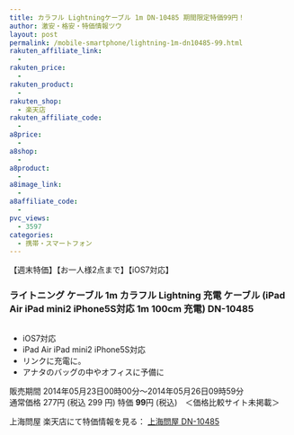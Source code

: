 ```yaml
---
title: カラフル Lightningケーブル 1m DN-10485 期間限定特価99円！
author: 激安・格安・特価情報ツウ
layout: post
permalink: /mobile-smartphone/lightning-1m-dn10485-99.html
rakuten_affiliate_link:
  -
rakuten_price:
  -
rakuten_product:
  -
rakuten_shop:
  - 楽天店
rakuten_affiliate_code:
  -
a8price:
  -
a8shop:
  -
a8product:
  -
a8image_link:
  -
a8affiliate_code:
  -
pvc_views:
  - 3597
categories:
  - 携帯・スマートフォン
---
```

【週末特価】【お一人様2点まで】【iOS7対応】


### ライトニング ケーブル 1m カラフル Lightning 充電 ケーブル (iPad Air iPad mini2 iPhone5S対応 1m 100cm 充電) DN-10485

<div class="img-bg2 img_L">
  <a href="//hb.afl.rakuten.co.jp/hgc/032ab3e9.5b793415.039e5bec.4fa1c071/?pc=http%3a%2f%2fitem.rakuten.co.jp%2fdonya%2fmt2013112751%2f%3fscid%3daf_link_img&m=http%3a%2f%2fm.rakuten.co.jp%2fdonya%2fi%2f10931381%2f" target="_blank"><img src="//hbb.afl.rakuten.co.jp/hgb/?pc=http%3a%2f%2fthumbnail.image.rakuten.co.jp%2f%400_mall%2fdonya%2fcabinet%2fitem24%2fmt2013112751-0.jpg%3f_ex%3d128x128&m=http%3a%2f%2fthumbnail.image.rakuten.co.jp%2f%400_mall%2fdonya%2fcabinet%2fitem24%2fmt2013112751-0.jpg" border="0" title="" alt="" /></a>
</div>

<!--more-->

  * iOS7対応
  * iPad Air iPad mini2 iPhone5S対応
  * リンクに充電に。
  * アナタのバッグの中やオフィスに予備に

販売期間 2014年05月23日00時00分～2014年05月26日09時59分
<br clear="all" />通常価格 277円 (税込 299 円) 特価 <span class="tokka-price"><strong>99</strong></span>円 (税込)　＜価格比較サイト未掲載＞

上海問屋 楽天店にて特価情報を見る： <a href="//hb.afl.rakuten.co.jp/hgc/032ab3e9.5b793415.039e5bec.4fa1c071/?pc=http%3a%2f%2fitem.rakuten.co.jp%2fdonya%2fmt2013112751%2f%3fscid%3daf_link_img&m=http%3a%2f%2fm.rakuten.co.jp%2fdonya%2fi%2f10931381%2f" target="_blank"><span class="fs150p">上海問屋 DN-10485</span></a>